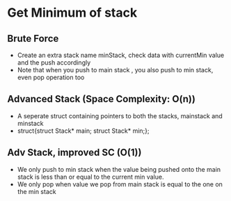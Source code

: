 # Get Minimum of stack

## Brute Force
- Create an extra stack name minStack, check data with currentMin value and the push accordingly
- Note that when you push to main stack , you also push to min stack, even pop operation too

## Advanced Stack (Space Complexity: O(n))
- A seperate struct containing pointers to both the stacks, mainstack and minstack
- struct{struct Stack* main; struct Stack* min;};

## Adv Stack, improved SC (O(1))
- We only push to min stack when the value being pushed onto the main stack is less than or equal to the current min value.
- We only pop when value we pop from main stack is equal to the one on the min stack
